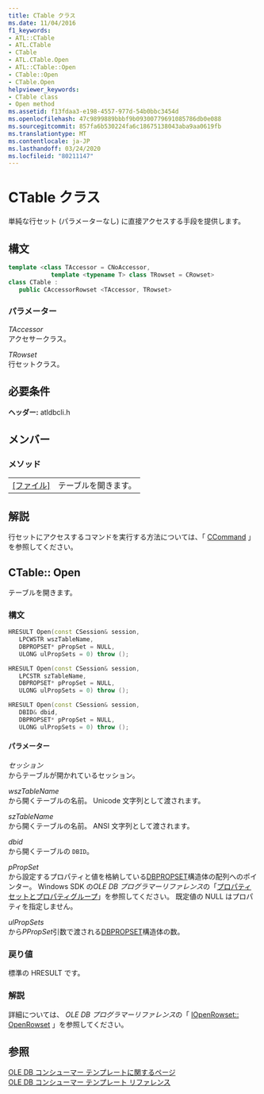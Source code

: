 ```yaml
---
title: CTable クラス
ms.date: 11/04/2016
f1_keywords:
- ATL::CTable
- ATL.CTable
- CTable
- ATL.CTable.Open
- ATL::CTable::Open
- CTable::Open
- CTable.Open
helpviewer_keywords:
- CTable class
- Open method
ms.assetid: f13fdaa3-e198-4557-977d-54b0bbc3454d
ms.openlocfilehash: 47c9899889bbbf9b09300779691085786db0e088
ms.sourcegitcommit: 857fa6b530224fa6c18675138043aba9aa0619fb
ms.translationtype: MT
ms.contentlocale: ja-JP
ms.lasthandoff: 03/24/2020
ms.locfileid: "80211147"
---
```

# <a name="ctable-class"></a>CTable クラス

単純な行セット (パラメーターなし) に直接アクセスする手段を提供します。

## <a name="syntax"></a>構文

```cpp
template <class TAccessor = CNoAccessor,
            template <typename T> class TRowset = CRowset>
class CTable :
   public CAccessorRowset <TAccessor, TRowset>
```

### <a name="parameters"></a>パラメーター

*TAccessor*<br/>
アクセサークラス。

*TRowset*<br/>
行セットクラス。

## <a name="requirements"></a>必要条件

**ヘッダー:** atldbcli.h

## <a name="members"></a>メンバー

### <a name="methods"></a>メソッド

|||
|-|-|
|[[ファイル]](#open)|テーブルを開きます。|

## <a name="remarks"></a>解説

行セットにアクセスするコマンドを実行する方法については、「 [CCommand](../../data/oledb/ccommand-class.md) 」を参照してください。

## <a name="ctableopen"></a><a name="open"></a>CTable:: Open

テーブルを開きます。

### <a name="syntax"></a>構文

```cpp
HRESULT Open(const CSession& session,
   LPCWSTR wszTableName,
   DBPROPSET* pPropSet = NULL,
   ULONG ulPropSets = 0) throw ();

HRESULT Open(const CSession& session,
   LPCSTR szTableName,
   DBPROPSET* pPropSet = NULL,
   ULONG ulPropSets = 0) throw ();

HRESULT Open(const CSession& session,
   DBID& dbid,
   DBPROPSET* pPropSet = NULL,
   ULONG ulPropSets = 0) throw ();
```

#### <a name="parameters"></a>パラメーター

*セッション*<br/>
からテーブルが開かれているセッション。

*wszTableName*<br/>
から開くテーブルの名前。 Unicode 文字列として渡されます。

*szTableName*<br/>
から開くテーブルの名前。 ANSI 文字列として渡されます。

*dbid*<br/>
から開くテーブルの `DBID`。

*pPropSet*<br/>
から設定するプロパティと値を格納している[DBPROPSET](/previous-versions/windows/desktop/ms714367(v=vs.85))構造体の配列へのポインター。 Windows SDK の*OLE DB プログラマーリファレンス*の「[プロパティセットとプロパティグループ](/previous-versions/windows/desktop/ms713696(v=vs.85))」を参照してください。 既定値の NULL はプロパティを指定しません。

*ulPropSets*<br/>
から*PPropSet*引数で渡される[DBPROPSET](/previous-versions/windows/desktop/ms714367(v=vs.85))構造体の数。

### <a name="return-value"></a>戻り値

標準の HRESULT です。

### <a name="remarks"></a>解説

詳細については、 *OLE DB プログラマーリファレンス*の「 [IOpenRowset:: OpenRowset](/previous-versions/windows/desktop/ms716724(v=vs.85)) 」を参照してください。

## <a name="see-also"></a>参照

[OLE DB コンシューマー テンプレートに関するページ](../../data/oledb/ole-db-consumer-templates-cpp.md)<br/>
[OLE DB コンシューマー テンプレート リファレンス](../../data/oledb/ole-db-consumer-templates-reference.md)
